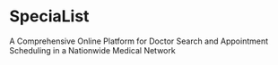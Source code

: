 # SpeciaList
A Comprehensive Online Platform for Doctor Search and Appointment Scheduling in a Nationwide Medical Network
